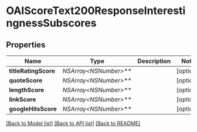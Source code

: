 # OAIScoreText200ResponseInterestingnessSubscores

## Properties
Name | Type | Description | Notes
------------ | ------------- | ------------- | -------------
**titleRatingScore** | **NSArray&lt;NSNumber*&gt;*** |  | [optional] 
**quoteScore** | **NSArray&lt;NSNumber*&gt;*** |  | [optional] 
**lengthScore** | **NSArray&lt;NSNumber*&gt;*** |  | [optional] 
**linkScore** | **NSArray&lt;NSNumber*&gt;*** |  | [optional] 
**googleHitsScore** | **NSArray&lt;NSNumber*&gt;*** |  | [optional] 

[[Back to Model list]](../README.md#documentation-for-models) [[Back to API list]](../README.md#documentation-for-api-endpoints) [[Back to README]](../README.md)


